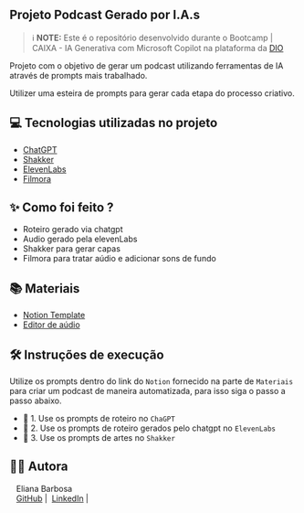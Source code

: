 ## Projeto Podcast Gerado por I.A.s


 > ℹ️ **NOTE:** Este é o repositório desenvolvido durante o Bootcamp | CAIXA - IA Generativa com Microsoft Copilot na plataforma da [DIO](https://dio.me)

Projeto com o objetivo de gerar um podcast utilizando ferramentas de IA através de prompts mais trabalhado.

Utilizer uma esteira de prompts para gerar cada etapa do processo criativo.

## 💻 Tecnologias utilizadas no projeto

- [ChatGPT](https://chat.openai.com/) 
- [Shakker](https://www.shakker.ai/)
- [ElevenLabs](https://beta.elevenlabs.io/)
- [Filmora](https://filmora.wondershare.net/)

## ✨ Como foi feito ?

- Roteiro gerado via chatgpt
- Audio gerado pela elevenLabs
- Shakker para gerar capas
- Filmora para tratar aúdio e adicionar sons de fundo

## 📚 Materiais

- [Notion Template](https://vintage-roof-e83.notion.site/PAS-Podcast-AI-Studio-17f37b0b596c80bdb7ecf31cf89d4b47)
- [Editor de aúdio](https://filmora.wondershare.net/)


## 🛠️ Instruções de execução

Utilize os prompts dentro do link do `Notion` fornecido na parte de `Materiais` para criar um podcast de maneira automatizada, para isso siga o passo a passo abaixo.

- 🤖 1. Use os prompts de roteiro no `ChaGPT`
- 🤖 2. Use os prompts de roteiro gerados pelo chatgpt no  `ElevenLabs`
- 🤖 3. Use os prompts de artes no `Shakker`

## 👨‍💻 Autora
<p>
    <p>&nbsp&nbsp&nbspEliana Barbosa<br>
    &nbsp&nbsp
    <a href="https://github.com/eliibarbosa">
    GitHub</a>&nbsp;|&nbsp;
    <a href="https://www.linkedin.com/in/eliana-barbosa-399a5a21/">LinkedIn</a>
|&nbsp;</p>
</p>
<br/><br/>
<p>
